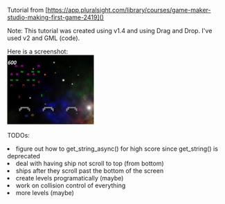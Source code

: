 Tutorial from [https://app.pluralsight.com/library/courses/game-maker-studio-making-first-game-2419]()

Note: This tutorial was created using v1.4 and using Drag and Drop. I've used v2 and GML (code).

Here is a screenshot:<br>
<img src="screenshots/screen1.png" width="200">

TODOs:
<li>figure out how to get_string_async() for high score since get_string() is deprecated
<li>deal with having ship not scroll to top (from bottom)
<li>ships after they scroll past the bottom of the screen
<li>create levels programatically (maybe)
<li>work on collision control of everything
<li>more levels (maybe)
